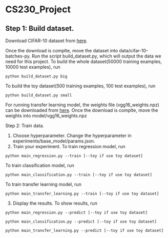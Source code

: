 # CS230_Project

## Step 1: Build dataset.
Download CIFAR-10 dataset from [here](https://www.cs.toronto.edu/~kriz/cifar.html).

Once the download is complte, move the dataset into data/cifar-10-batches-py. Run the script build_dataset.py, which will output the data we need for this project.
To build the whole dataset(50000 training examples, 10000 test examples), run
```
python build_dataset.py big
```
To build the toy dataset(500 training examples, 100 test examples), run
```
python build_dataset.py small
```
For running transfer learning model, the weights file (vgg16_weights.npz) can be downloaded from [here](http://www.cs.toronto.edu/~frossard/post/vgg16/).
Once the download is complte, move the weights into model/vgg16_weights.npz

Step 2: Train data. 
1. Choose hyperparameter.
Change the hyperparameter in experiments/base_model/params.json.
2. Train your experiment. 
To train regression model, run
```
python main_regression.py --train [--toy if use toy dataset]
```
To train classification model, run
```
python main_classification.py --train [--toy if use toy dataset]
```
To train transfer learning model, run
```
python main_transfer_learning.py --train [--toy if use toy dataset]
```
3. Display the results.
To show results, run 
```
python main_regression.py --predict [--toy if use toy dataset]
```
```
python main_classification.py --predict [--toy if use toy dataset]
```
```
python main_transfer_learning.py --predict [--toy if use toy dataset]
```